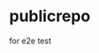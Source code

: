 # publicrepo
for e2e test






































































































































































































































































































































































































































































































































































































































































































































































































































































































































































































































































































































































































































































































































































































































































































































































































































































































































































































































































































































































































































































































































































































































































































